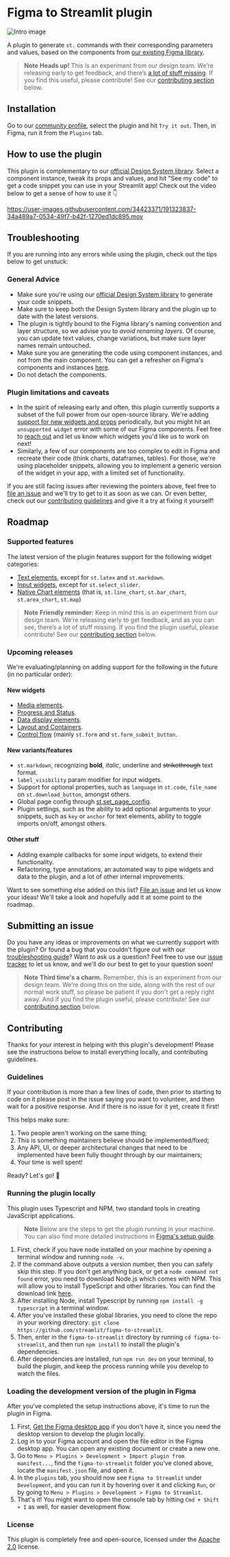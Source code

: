 # Figma to Streamlit plugin

![Intro image](https://user-images.githubusercontent.com/34423371/191044666-55e3cf5f-ce1e-4f43-b0ad-f4ff1d8a9c82.png)

A plugin to generate `st.` commands with their corresponding parameters and values, based on the components from [our existing Figma library]().

> **Note**
> **Heads up!**
> This is an experiment from our design team. We’re releasing early to get feedback, and there’s [a lot of stuff missing](https://github.com/streamlit/figma-to-streamlit#roadmap). If you find this useful, please contribute! See our [contributing section](https://github.com/streamlit/figma-to-streamlit#contributing) below.

## Installation

Go to our [community profile](), select the plugin and hit `Try it out`. Then, in Figma, run it from the `Plugins` tab.

## How to use the plugin

This plugin is complementary to our [official Design System library](). Select a component instance, tweak its props and values, and hit "See my code" to get a code snippet you can use in your Streamlit app! Check out the video below to get a sense of how to use it 👇

https://user-images.githubusercontent.com/34423371/191323837-34a489a7-0534-49f7-b42f-1270ed1dc895.mov

## Troubleshooting

If you are running into any errors while using the plugin, check out the tips below to get unstuck:

### General Advice

* Make sure you're using our [official Design System library]() to generate your code snippets.
* Make sure to keep both the Design System library and the plugin up to date with the latest versions.
* The plugin is tightly bound to the Figma library's naming convention and layer structure, so we advise you to _avoid renaming layers_. Of course, you can update text values, change variations, but make sure layer names remain untouched.
* Make sure you are generating the code using component instances, and not from the main component. You can get a refresher on Figma's components and instances [here](https://help.figma.com/hc/en-us/articles/360039150173-Create-and-insert-component-instances).
* Do not detach the components.

### Plugin limitations and caveats

* In the spirit of releasing early and often, this plugin currently supports a subset of the full power from our open-source library. We're adding [support for new widgets and props](https://github.com/streamlit/figma-to-streamlit#roadmap) periodically, but you might hit an `unsupported widget` error with some of our Figma components. Feel free to [reach out](https://github.com/streamlit/figma-to-streamlit#submitting-an-issue) and let us know which widgets you'd like us to work on next!
* Similarly, a few of our components are too complex to edit in Figma and recreate their code (think charts, dataframes, tables). For those, we're using placeholder snippets, allowing you to implement a generic version of the widget in your app, with a limited set of functionality.

If you are still facing issues after reviewing the pointers above, feel free to [file an issue](https://github.com/streamlit/figma-to-streamlit#submitting-an-issue) and we'll try to get to it as soon as we can. Or even better, check out our [contributing guidelines](https://github.com/streamlit/figma-to-streamlit#contributing) and give it a try at fixing it yourself!

## Roadmap

### Supported features

The latest version of the plugin features support for the following widget categories:

* [Text elements](https://docs.streamlit.io/library/api-reference/text), except for `st.latex` and `st.markdown`.
* [Input widgets](https://docs.streamlit.io/library/api-reference/widgets), except for `st.select_slider`.
* [Native Chart elements](https://docs.streamlit.io/library/api-reference/charts) (that is, `st.line_chart`, `st.bar_chart`, `st.area_chart`, `st.map`)

> **Note**
> **Friendly reminder:**
> Keep in mind this is an experiment from our design team. We’re releasing early to get feedback, and as you can see, there’s a lot of stuff missing. If you find the plugin useful, please contribute! See our [contributing section](https://github.com/streamlit/figma-to-streamlit#contributing) below.

### Upcoming releases

We're evaluating/planning on adding support for the following in the future (in no particular order):

#### New widgets
* [Media elements](https://docs.streamlit.io/library/api-reference/media).
* [Progress and Status](https://docs.streamlit.io/library/api-reference/status).
* [Data display elements](https://docs.streamlit.io/library/api-reference/data).
* [Layout and Containers](https://docs.streamlit.io/library/api-reference/layout).
* [Control flow](https://docs.streamlit.io/library/api-reference/control-flow) (mainly `st.form` and `st.form_submit_button`.

#### New variants/features
* `st.markdown`, recognizing **bold**, _italic_, underline and ~~strikethrough~~ text format.
* `label_visibility` param modifier for input widgets.
* Support for optional properties, such as `language` in `st.code`, `file_name` on `st.download_button`, amongst others.
* Global page config through [st.set_page_config](https://docs.streamlit.io/library/api-reference/utilities/st.set_page_config).
* Plugin settings, such as the ability to add optional arguments to your snippets, such as `key` or `anchor` for text elements, ability to toggle imports on/off, amongst others.

#### Other stuff
* Adding example callbacks for some input widgets, to extend their functionality.
* Refactoring, type annotations, an automated way to pipe widgets and data to the plugin, and a lot of other internal improvements.

Want to see something else added on this list? [File an issue](https://github.com/streamlit/figma-to-streamlit#submitting-an-issue) and let us know your ideas! We'll take a look and hopefully add it at some point to the roadmap.

## Submitting an issue

Do you have any ideas or improvements on what we currently support with the plugin? Or found a bug that you couldn't figure out with our [troubleshooting guide](https://github.com/streamlit/figma-to-streamlit#troubleshooting)? Want to ask us a question? Feel free to use our [issue tracker](https://github.com/streamlit/figma-to-streamlit/issues) to let us know, and we'll do our best to get to your question soon!

> **Note**
> **Third time's a charm.**
> Remember, this is an experiment from our design team. We’re doing this on the side, along with the rest of our normal work stuff, so please be patient if you don't get a reply right away. And if you find the plugin useful, please contribute! See our [contributing section](https://github.com/streamlit/figma-to-streamlit#contributing) below.

## Contributing

Thanks for your interest in helping with this plugin's development! Please see the instructions below to install everything locally, and contributing guidelines.

### Guidelines

If your contribution is more than a few lines of code, then prior to starting to code on it please post in the issue saying you want to volunteer, and then wait for a positive response. And if there is no issue for it yet, create it first!

This helps make sure:
1. Two people aren't working on the same thing;
2. This is something maintainers believe should be implemented/fixed;
3. Any API, UI, or deeper architectural changes that need to be implemented have been fully thought through by our maintainers;
4. Your time is well spent!

Ready? Let's go! 🚀

### Running the plugin locally

This plugin uses Typescript and NPM, two standard tools in creating JavaScript applications.

> **Note**
> Below are the steps to get the plugin running in your machine. You can also find more detailed instructions in [Figma's setup guide](https://www.figma.com/plugin-docs/setup/).

1. First, check if you have node installed on your machine by opening a terminal window and running `node -v`.
2. If the command above outputs a version number, then you can safely skip this step. If you don't get anything back, or get a `node command not found` error, you need to download Node.js which comes with NPM. This will allow you to install TypeScript and other libraries. You can find the download link [here](https://nodejs.org/en/download/).
2. After installing Node, install Typescript by running `npm install -g typescript` in a terminal window.
3. After you've installed these global libraries, you need to clone the repo in your working directory: `git clone https://github.com/streamlit/figma-to-streamlit`.
4. Then, enter in the `figma-to-streamlit` directory by running `cd figma-to-streamlit`, and then run `npm install` to install the plugin's dependencies.
5. After dependencies are installed, run `npm run dev` on your terminal, to build the plugin, and keep the process running while you develop to watch the files.

### Loading the development version of the plugin in Figma

After you've completed the setup instructions above, it's time to run the plugin in Figma.

1. First, [Get the Figma desktop app](https://www.figma.com/downloads/) if you don't have it, since you need the desktop version to develop the plugin locally.
2. Log in to your Figma account and open the file editor in the Figma desktop app. You can open any existing document or create a new one.
3. Go to `Menu > Plugins > Development > Import plugin from manifest...`, find the `figma-to-streamlit` folder you've cloned above, locate the `manifest.json` file, and open it.
4. In the `plugins` tab, you should now see `Figma to Streamlit` under `Development`, and you can run it by hovering over it and clicking `Run`, or by going to `Menu > Plugins > Development > Figma to Streamlit`.
5. That's it! You might want to open the console tab by hitting `Cmd + Shift + I` as well, for easier development flow.

### License

This plugin is completely free and open-source, licensed under the [Apache 2.0](https://www.apache.org/licenses/LICENSE-2.0) license.
